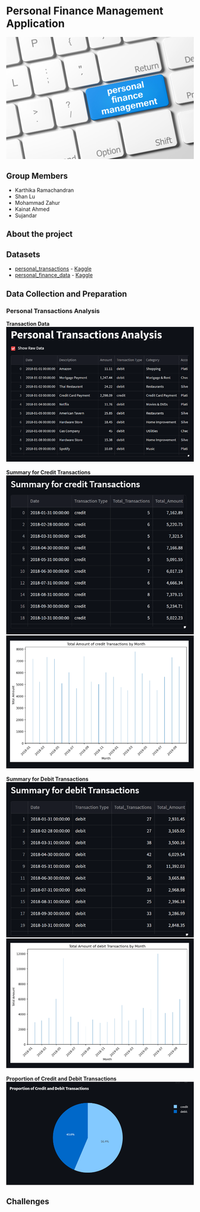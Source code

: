 # Personal Finance Management Application
![](https://github.com/Emmalu868/Capstone-Project/blob/main/Images/load-image-1-1.jpg)

## Group Members
- Karthika Ramachandran
- Shan Lu
- Mohammad Zahur
- Kainat Ahmed
- Sujandar

## About the project

## Datasets
* [personal_transactions](https://github.com/Emmalu868/Capstone-Project/blob/main/Resources/personal_transactions.csv) - [Kaggle](https://www.kaggle.com/datasets/bukolafatunde/personal-finance?resource=download&select=personal_transactions.csv)
* [personal_finance_data](https://github.com/Emmalu868/Capstone-Project/blob/main/Resources/personal_finance_data.csv) - [Kaggle](https://www.kaggle.com/datasets/abhilashayagyaseni/personal-finance-dataset?resource=download)

## Data Collection and Preparation
### Personal Transactions Analysis
**Transaction Data**<br>
![](https://github.com/Emmalu868/Capstone-Project/blob/Karthi-k-a/Images/Karthika/1.png)
<br>
<br>
**Summary for Credit Transactions**<br>
![](https://github.com/Emmalu868/Capstone-Project/blob/Karthi-k-a/Images/Karthika/sumcred.png)
<br>
![](https://github.com/Emmalu868/Capstone-Project/blob/Karthi-k-a/Images/Karthika/barcred.png)
<br>
<br>
**Summary for Debit Transactions**<br>
![](https://github.com/Emmalu868/Capstone-Project/blob/Karthi-k-a/Images/Karthika/sumdeb.png)
<br>
![](https://github.com/Emmalu868/Capstone-Project/blob/Karthi-k-a/Images/Karthika/bardeb.png)
<br>
<br>
**Proportion of Credit and Debit Transactions**<br>
![](https://github.com/Emmalu868/Capstone-Project/blob/Karthi-k-a/Images/Karthika/pie.png)

## Challenges 
